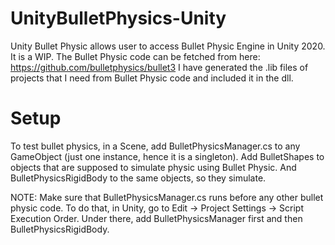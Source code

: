 # UnityBulletPhysics-Unity

Unity Bullet Physic allows user to access Bullet Physic Engine in Unity 2020. It is a WIP.
The Bullet Physic code can be fetched from here: https://github.com/bulletphysics/bullet3
I have generated the .lib files of projects that I need from Bullet Physic code and included it in the dll.

# Setup

To test bullet physics, in a Scene, add BulletPhysicsManager.cs to any GameObject (just one instance, hence it is a singleton). 
Add BulletShapes to objects that are supposed to simulate physic using Bullet Physic. And BulletPhysicsRigidBody to the same objects, so they simulate.

NOTE: Make sure that BulletPhysicsManager.cs runs before any other bullet physic code. To do that, in Unity, go to Edit -> Project Settings -> Script Execution Order. 
Under there, add BulletPhysicsManager first and then BulletPhysicsRigidBody.
